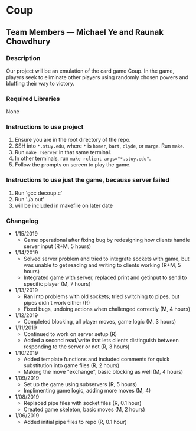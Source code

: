 # Coup
## Team Members — Michael Ye and Raunak Chowdhury

### Description
Our project will be an emulation of the card game Coup. In the game, players seek to eliminate other players using randomly chosen powers and bluffing their way to victory.

### Required Libraries
None

### Instructions to use project
1. Ensure you are in the root directory of the repo.
1. SSH into `*.stuy.edu`, where `*` is `homer`, `bart`, `clyde`, or `marge`. Run `make`.
1. Run `make rserver` in that same terminal.
1. In other terminals, run `make rclient args="*.stuy.edu"`.
1. Follow the prompts on screen to play the game.

### Instructions to use just the game, because server failed
1. Run 'gcc decoup.c'
1. Run './a.out'
1. will be included in makefile on later date

### Changelog
- 1/15/2019
  - Game operational after fixing bug by redesigning how clients handle server input (R+M, 5 hours)
- 1/14/2019
  - Solved server problem and tried to integrate sockets with game, but was unable to get reading and writing to clients working (R+M, 5 hours)
  - Integrated game with server, replaced print and getinput to send to specific player (M, 7 hours)
- 1/13/2019
  - Ran into problems with old sockets; tried switching to pipes, but pipes didn't work either (R)
  - Fixed bugs, undoing actions when challenged correctly (M, 4 hours)
- 1/12/2019
  - Completed blocking, all player moves, game logic (M, 3 hours)
- 1/11/2019
  - Continued to work on server setup (R)
  - Added a second read/write that lets clients distinguish between responding to the server or not (R, 3 hours)
- 1/10/2019
  - Added template functions and included comments for quick substitution into game files (R, 2 hours)
  - Making the move "exchange", basic blocking as well (M, 4 hours)
- 1/09/2019
  - Set up the game using subservers (R, 5 hours)
  - Implimenting game logic, adding more moves (M, 4)
- 1/08/2019
  - Replaced pipe files with socket files (R, 0.1 hour)
  - Created game skeleton, basic moves (M, 2 hours)
- 1/06/2019
  - Added initial pipe files to repo (R, 0.1 hour)
